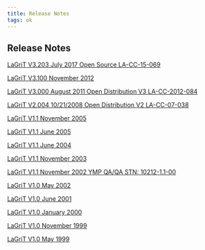 ```yaml
---
title: Release Notes
tags: ok
---
```


Release Notes
--------------
[LaGriT V3.203 July 2017 Open Source LA-CC-15-069 ](release_notes/lagrit_release_notes_V3.200.md)  

[LaGriT V3.100 November 2012](release_notes/lagrit_release_notes_V3.100.md) 

[LaGriT V3.000 August 2011 Open Distribution V3 LA-CC-2012-084](release_notes/lagrit_release_notes_V3.00.md) 

[LaGriT V2.004 10/21/2008 Open Distribution V2 LA-CC-07-038](release_notes/lagrit_release_notes_081021.md)   

<a href="/assets/images/release_notes15.pdf" download> LaGriT V1.1 November 2005 </a>   

<a href="/assets/images/release_notes14.pdf" download> LaGriT V1.1 June 2005 </a>   

<a href="/assets/images/release_notes13.pdf" download> LaGriT V1.1 June 2004 </a>   

<a href="/assets/images/release_notes12.pdf" download> LaGriT V1.1 November 2003 </a>   

<a href="/assets/images/release_notes11.pdf" download> LaGriT V1.1 November 2002 YMP QA/QA STN: 10212-1.1-00</a>   

<a href="/assets/images/release_notes10.pdf" download> LaGriT V1.0 May 2002 </a>   

<a href="/assets/images/release_notes9.pdf" download> LaGriT V1.0 June 2001 </a>   

<a href="/assets/images/release_notes8.pdf" download> LaGriT V1.0 January 2000 </a>   

<a href="/assets/images/release_notes7.pdf" download> LaGriT V1.0 November 1999 </a>

<a href="/assets/images/release_notes6.pdf" download> LaGriT V1.0 May 1999 </a>  
